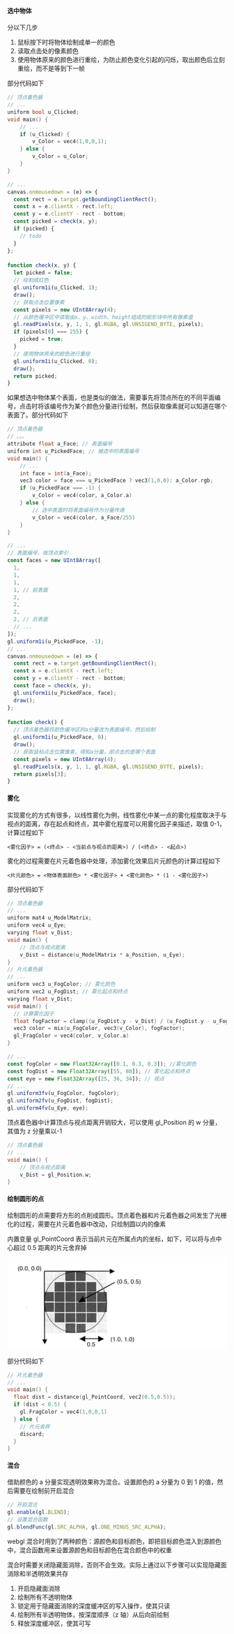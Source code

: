 #### 选中物体

分以下几步

1. 鼠标按下时将物体绘制成单一的颜色
2. 读取点击处的像素颜色
3. 使用物体原来的颜色进行重绘，为防止颜色变化引起的闪烁，取出颜色后立刻重绘，而不是等到下一帧

部分代码如下

```c
// 顶点着色器
// ...
uniform bool u_Clicked;
void main() {
    // ...
    if (u_Clicked) {
        v_Color = vec4(1,0,0,1);
    } else {
        v_Color = u_Color;
    }
}
```

```js
// ...
canvas.onmousedown = (e) => {
  const rect = e.target.getBoundingClientRect();
  const x = e.clientX - rect.left;
  const y = e.clientY - rect - bottom;
  const picked = check(x, y);
  if (picked) {
    // todo
  }
};

function check(x, y) {
  let picked = false;
  // 绘制成红色
  gl.uniform1i(u_Clicked, 1);
  draw();
  // 获取点击位置像素
  const pixels = new UInt8Array(4);
  // 从颜色缓冲区中读取由x、y、width、height组成的矩形块中所有像素值
  gl.readPixels(x, y, 1, 1, gl.RGBA, gl.UNSIGEND_BYTE, pixels);
  if (pixels[0] === 255) {
    picked = true;
  }
  // 使用物体原来的颜色进行重绘
  gl.uniform1i(u_Clicked, 0);
  draw();
  return picked;
}
```

如果想选中物体某个表面，也是类似的做法，需要事先将顶点所在的不同平面编号，点击时将该编号作为某个颜色分量进行绘制，然后获取像素就可以知道在哪个表面了。部分代码如下

```c
// 顶点着色器
// 。。。
attribute float a_Face; // 表面编号
uniform int u_PickedFace; // 被选中的表面编号
void main() {
    // ...
    int face = int(a_Face);
    vec3 color = face === u_PickedFace ? vec3(1,0,0): a_Color.rgb;
    if (u_PickedFace === -1) {
        v_Color = vec4(color, a_Color.a)
    } else {
        // 选中表面时将表面编号作为分量传递
        v_Color = vec4(color, a_Face/255)
    }
}
```

```js
// ...
// 表面编号，按顶点索引
const faces = new UInt8Array([
  1,
  1,
  1,
  1, // 前表面
  2,
  2,
  2,
  2, // 后表面
  // ...
]);
gl.uniform1i(u_PickedFace, -1);
// ...
canvas.onmousedown = (e) => {
  const rect = e.target.getBoundingClientRect();
  const x = e.clientX - rect.left;
  const y = e.clientY - rect - bottom;
  const face = check(x, y);
  gl.uniform1i(u_PickedFace, face);
  draw();
};

function check() {
  // 顶点着色器将颜色缓冲区的a分量改为表面编号，然后绘制
  gl.uniform1i(u_PickedFace, 0);
  draw();
  // 获取鼠标点击位置像素，得知a分量，即点击的是哪个表面
  const pixels = new UInt8Array(4);
  gl.readPixels(x, y, 1, 1, gl.RGBA, gl.UNSIGEND_BYTE, pixels);
  return pixels[3];
}
```

#### 雾化

实现雾化的方式有很多，以线性雾化为例，线性雾化中某一点的雾化程度取决于与视点的距离，存在起点和终点，其中雾化程度可以用雾化因子来描述，取值 0-1，计算过程如下

```
<雾化因子> = (<终点> - <当前点与视点的距离>) / (<终点> - <起点>)
```

雾化的过程需要在片元着色器中处理，添加雾化效果后片元颜色的计算过程如下

```
<片元颜色> = <物体表面颜色> * <雾化因子> + <雾化颜色> * (1 - <雾化因子>)
```

部分代码如下

```c
// 顶点着色器
// ...
uniform mat4 u_ModelMatrix;
uniform vec4 u_Eye;
varying float v_Dist;
void main() {
    // 顶点与视点距离
    v_Dist = distance(u_ModelMatrix * a_Position, u_Eye);
}
// 片元着色器
// ...
uniform vec3 u_FogColor; // 雾化颜色
uniform vec2 u_FogDist; // 雾化起点和终点
varying float v_Dist;
void main() {
  // 计算雾化因子
  float fogFactor = clamp((u_FogDist.y - v_Dist) / (u_FogDist.y - u_FogDist.x), 0, 1);
  vec3 color = mix(u_FogColor, vec3(v_Color), fogFactor);
  gl_FragColor = vec4(color, v_Color.a)
}
```

```js
// ...
const fogColor = new Float32Array([0.1, 0.3, 0.3]); //雾化颜色
const fogDist = new Float32Array([55, 80]); // 雾化起点和终点
const eye = new Float32Array([25, 36, 34]); // 视点
// ...
gl.uniform3fv(u_FogColor, fogColor);
gl.uniform2fv(u_FogDist, fogDist);
gl.uniform4fv(u_Eye, eye);
```

顶点着色器中计算顶点与视点距离开销较大，可以使用 gl_Position 的 w 分量，其值为 z 分量乘以-1

```c
// 顶点着色器
// ...
void main() {
    // 顶点与视点距离
    v_Dist = gl_Position.w;
}
```

#### 绘制圆形的点

绘制圆形的点需要将方形的点削成圆形。顶点着色器和片元着色器之间发生了光栅化的过程，需要在片元着色器中改动，只绘制圆以内的像素

内置变量 gl_PointCoord 表示当前片元在所属点内的坐标，如下，可以将与点中心超过 0.5 距离的片元舍弃掉

![](../../assets/webgl-pixel-discard.png)

部分代码如下

```c
// 片元着色器
// ...
void main() {
  float dist = distance(gl_PointCoord, vec2(0.5,0.5));
  if (dist < 0.5) {
    gl.FragColor = vec4(1,0,0,1)
  } else {
    // 片元舍弃
    discard;
  }
}
```

#### 混合

借助颜色的 a 分量实现透明效果称为混合。设置颜色的 a 分量为 0 到 1 的值，然后需要在绘制前开启混合

```js
// 开启混合
gl.enable(gl.BLEND);
// 设置混合函数
gl.blendFunc(gl.SRC_ALPHA, gl.ONE_MINUS_SRC_ALPHA);
```

webgl 混合时用到了两种颜色：源颜色和目标颜色，即把目标颜色混入到源颜色中，混合函数用来设置源颜色和目标颜色在混合颜色中的权重

混合时需要关闭隐藏面消除，否则不会生效。实际上通过以下步骤可以实现隐藏面消除和半透明效果共存

1. 开启隐藏面消除
2. 绘制所有不透明物体
3. 锁定用于隐藏面消除的深度缓冲区的写入操作，使其只读
4. 绘制所有半透明物体，按深度顺序（z 轴）从后向前绘制
5. 释放深度缓冲区，使其可写
